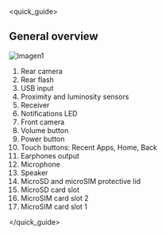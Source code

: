 <quick_guide>
## General overview

![Imagen1](http://static.energysistem.com/images/manuals/42509/55e70a1092dbc.jpg)

1.	Rear camera
2.	Rear flash
3.	USB input
4.	Proximity and luminosity sensors
5.	Receiver
6.	Notifications LED
7.	Front camera
8.	Volume button
9.	Power button
10.	Touch buttons: Recent Apps, Home, Back
11.	Earphones output
12.	Microphone
13.	Speaker
14.	MicroSD and microSIM protective lid
15.	MicroSD card slot
16.	MicroSIM card slot 2
17.	MicroSIM card slot 1


</quick_guide>


